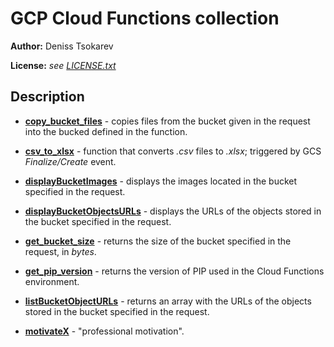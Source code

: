GCP Cloud Functions collection
===


**Author:** Deniss Tsokarev

**License:** *see [LICENSE.txt](https://github.com/dents0/cloud-functions/blob/master/LICENSE.txt)*


Description
---
 - [**copy_bucket_files**](https://github.com/dents0/cloud-functions/tree/master/copy_bucket_files) - 
 copies files from the bucket given in the request into the bucked defined in the function.
 
 - [**csv_to_xlsx**](https://github.com/dents0/cloud-functions/tree/master/csv_to_xlsx) - function that converts *.csv* files to *.xlsx*; triggered by GCS *Finalize/Create* event.

 - [**displayBucketImages**](https://github.com/dents0/cloud-functions/tree/master/displayBucketImages) - 
 displays the images located in the bucket specified in the request.

 - [**displayBucketObjectsURLs**](https://github.com/dents0/cloud-functions/tree/master/displayBucketObjectsURLs) - 
 displays the URLs of the objects stored in the bucket specified in the request.

 - [**get_bucket_size**](https://github.com/dents0/cloud-functions/tree/master/get_bucket_size) - 
 returns the size of the bucket specified in the request, in *bytes*.

 - [**get_pip_version**](https://github.com/dents0/cloud-functions/tree/master/get_pip_version) - 
 returns the version of PIP used in the Cloud Functions environment.

 - [**listBucketObjectURLs**](https://github.com/dents0/cloud-functions/tree/master/listBucketObjectURLs) - 
 returns an array with the URLs of the objects stored in the bucket specified in the request.

 - [**motivateX**](https://github.com/dents0/cloud-functions/tree/master/motivateX) - 
 "professional motivation".
